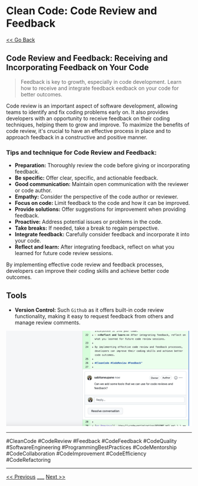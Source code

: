# Clean Code: Code Review and Feedback

[<< Go Back](../README.md)

## Code Review and Feedback: Receiving and Incorporating Feedback on Your Code

> Feedback is key to growth, especially in code development. Learn how to receive and integrate feedback eedback on your code for better outcomes.

Code review is an important aspect of software development, allowing teams to identify and fix coding problems early on. It also provides developers with an opportunity to receive feedback on their coding techniques, helping them to grow and improve. To maximize the benefits of code review, it's crucial to have an effective process in place and to approach feedback in a constructive and positive manner.

### Tips and technique for Code Review and Feedback:

- **Preparation:** Thoroughly review the code before giving or incorporating feedback.
- **Be specific:** Offer clear, specific, and actionable feedback.
- **Good communication:** Maintain open communication with the reviewer or code author.
- **Empathy:** Consider the perspective of the code author or reviewer.
- **Focus on code:** Limit feedback to the code and how it can be improved.
- **Provide solutions:** Offer suggestions for improvement when providing feedback.
- **Proactive:** Address potential issues or problems in the code.
- **Take breaks:** If needed, take a break to regain perspective.
- **Integrate feedback:** Carefully consider feedback and incorporate it into your code.
- **Reflect and learn:** After integrating feedback, reflect on what you learned for future code review sessions.

By implementing effective code review and feedback processes, developers can improve their coding skills and achieve better code outcomes.

## Tools

- **Version Control:** Such `Github` as it offers built-in code review functionality, making it easy to request feedback from others and manage review comments.

![Github Code Review](./code-review.png)

---

#CleanCode #CodeReview #Feedback #CodeFeedback #CodeQuality #SoftwareEngineering #ProgrammingBestPractices #CodeMentorship #CodeCollaboration #CodeImprovement #CodeEfficiency #CodeRefactoring

---

[<< Previous](../day-11-code-optimization/README.md) **\_\_\_**
[Next >>](../day-13-code-documentation/README.md)

